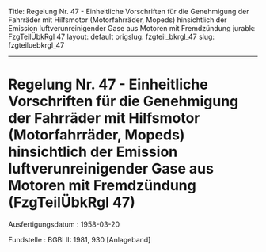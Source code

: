 Title: Regelung Nr. 47 - Einheitliche Vorschriften für die Genehmigung der Fahrräder
  mit Hilfsmotor (Motorfahrräder, Mopeds) hinsichtlich der Emission luftverunreinigender
  Gase aus Motoren mit Fremdzündung
jurabk: FzgTeilÜbkRgl 47
layout: default
origslug: fzgteil_bkrgl_47
slug: fzgteiluebkrgl_47

---

# Regelung Nr. 47 - Einheitliche Vorschriften für die Genehmigung der Fahrräder mit Hilfsmotor (Motorfahrräder, Mopeds) hinsichtlich der Emission luftverunreinigender Gase aus Motoren mit Fremdzündung (FzgTeilÜbkRgl 47)

Ausfertigungsdatum
:   1958-03-20

Fundstelle
:   BGBl II: 1981, 930 [Anlageband]

